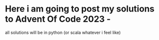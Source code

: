 # Here i am going to post my solutions to Advent Of Code 2023 - 
all solutions will be in python (or scala whatever i feel like)
